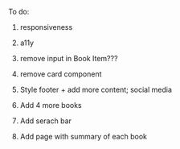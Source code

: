 
To do:
1. responsiveness
2. a11y
3. remove input in Book Item???
4. remove card component
5. Style footer + add more content; social media
6. Add 4 more books




1. Add serach bar
2. Add page with summary of each book

